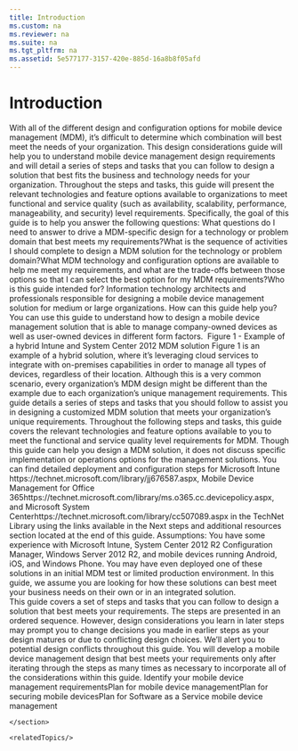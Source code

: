 ```yaml
---
title: Introduction
ms.custom: na
ms.reviewer: na
ms.suite: na
ms.tgt_pltfrm: na
ms.assetid: 5e577177-3157-420e-885d-16a8b8f05afd
---
```

# Introduction
<?xml version="1.0" encoding="UTF-8"?>
<developerConceptualDocument xmlns="http://ddue.schemas.microsoft.com/authoring/2003/5" xmlns:xsi="http://www.w3.org/2001/XMLSchema-instance" xsi:schemaLocation="http://ddue.schemas.microsoft.com/authoring/2003/5 http://dduestorage.blob.core.windows.net/ddueschema/developer.xsd" xmlns:xlink="http://www.w3.org/1999/xlink">
    <introduction>
        <para>With all of the different design and configuration options for mobile device management (MDM), it’s difficult to determine which combination will best meet the needs of your organization. This design considerations guide will help you to understand mobile device management design requirements and will detail a series of steps and tasks that you can follow to design a solution that best fits the business and technology needs for your organization. Throughout the steps and tasks, this guide will present the relevant technologies and feature options available to organizations to meet functional and service quality (such as availability, scalability, performance, manageability, and security) level requirements. </para><para>Specifically, the goal of this guide is to help you answer the following questions: </para><list class="bullet"><listItem><para>What questions do I need to answer to drive a MDM-specific design for a technology or problem domain that best meets my requirements?</para></listItem><listItem><para>What is the sequence of activities I should complete to design a MDM solution for the technology or problem domain?</para></listItem><listItem><para>What MDM technology and configuration options are available to help me meet my requirements, and what are the trade-offs between those options so that I can select the best option for my MDM requirements?</para></listItem></list><para><legacyBold>Who is this guide intended for? </legacyBold>Information technology architects and professionals responsible for designing a mobile device management solution for medium or large organizations.
</para><para><legacyBold>How can this guide help you? </legacyBold>You can use this guide to understand how to design a mobile device management solution that is able to manage company-owned devices as well as user-owned devices in different form factors.
</para><para><mediaLinkInline>
<image xlink:href="738eb850-3a70-4c19-979b-970152f88f9f"/>
</mediaLinkInline></para><para><legacyBold>Figure 1 - Example of a hybrid <token>Intune</token> and <token>System Center 2012</token> MDM solution
</legacyBold></para><para>Figure 1 is an example of a hybrid solution, where it’s leveraging cloud services to integrate with on-premises capabilities in order to manage all types of devices, regardless of their location. Although this is a very common scenario, every organization’s MDM design might be different than the example due to each organization’s unique management requirements. 
This guide details a series of steps and tasks that you should follow to assist you in designing a customized MDM solution that meets your organization’s unique requirements. Throughout the following steps and tasks, this guide covers the relevant technologies and feature options available to you to meet the functional and service quality level requirements for MDM.
Though this guide can help you design a MDM solution, it does not discuss specific implementation or operations options for the management solutions. You can find detailed deployment and configuration steps for <externalLink target="_blank"><linkText>Microsoft Intune</linkText><linkUri> https://technet.microsoft.com/library/jj676587.aspx</linkUri></externalLink>, <externalLink target="_blank"><linkText>Mobile Device Management for Office 365</linkText><linkUri>https://technet.microsoft.com/library/ms.o365.cc.devicepolicy.aspx</linkUri></externalLink>, and <externalLink target="_blank"><linkText>Microsoft System Center</linkText><linkUri>https://technet.microsoft.com/library/cc507089.aspx</linkUri></externalLink> in the TechNet Library using the links available in the <link xlink:href="eb38d461-bfb0-407c-a5e6-94fa728a86d6">Next steps and additional resources</link> section located at the end of this guide.
</para><para><legacyBold>Assumptions</legacyBold>: You have some experience with <token>Microsoft Intune</token>, <token>System Center 2012 R2 Configuration Manager</token>, <token>Windows Server 2012 R2</token>, and mobile devices running Android, iOS, and <token>Windows Phone</token>. You may have even deployed one of these solutions in an initial MDM test or limited production environment. In this guide, we assume you are looking for how these solutions can best meet your business needs on their own or in an integrated solution.
</para>
    </introduction>
    <section>
        <title>Design Consideration Overview</title>
        <content>
            <para>This guide covers a set of steps and tasks that you can follow to design a solution that best meets your requirements. The steps are presented in an ordered sequence. However, design considerations you learn in later steps may prompt you to change decisions you made in earlier steps as your design matures or due to conflicting design choices. We’ll alert you to potential design conflicts throughout this guide.
</para><para>You will develop a mobile device management design that best meets your requirements only after iterating through the steps as many times as necessary to incorporate all of the considerations within this guide. 
</para><para><link xlink:href="32ef7e4e-41b6-4e40-b9d9-6d2bfb464a99">Identify your mobile device management requirements</link></para><para><link xlink:href="3cdc1318-50a2-4280-b051-1e009620816e">Plan for mobile device management</link></para><para><link xlink:href="5dffb570-dd1a-4beb-aa1e-7c0b51393704">Plan for securing mobile devices</link></para><para><link xlink:href="ab50bf43-0014-4d55-a52d-12e0428adc12">Plan for Software as a Service mobile device management</link></para>
        </content>
        
    </section>

    <relatedTopics/>
</developerConceptualDocument>
